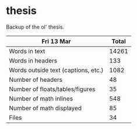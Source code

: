 thesis
======
Backup of the ol' thesis.

Fri 13 Mar | Total
---|---
Words in text| 14261
Words in headers| 133
Words outside text (captions, etc.)| 1082
Number of headers| 48
Number of floats/tables/figures| 35
Number of math inlines| 548
Number of math displayed| 85
Files| 34

